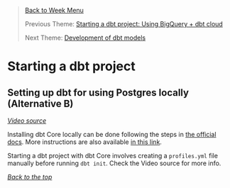 >[Back to Week Menu](README.md)
>
>Previous Theme: [Starting a dbt project: Using BigQuery + dbt cloud](dbt_project_bg_dbt_cloud.md)
>
>Next Theme: [Development of dbt models](dev_dbt_models.md)

# Starting a dbt project

## Setting up dbt for using Postgres locally (Alternative B)
_[Video source](https://www.youtube.com/watch?v=1HmL63e-vRs&list=PL3MmuxUbc_hJed7dXYoJw8DoCuVHhGEQb&index=35)_

Installing dbt Core locally can be done following the steps in [the official docs](https://docs.getdbt.com/dbt-cli/install/overview). More instructions are also available [in this link](docker_setup/README.md).

Starting a dbt project with dbt Core involves creating a `profiles.yml` file manually before running `dbt init`. Check the Video source for more info.

_[Back to the top](#starting-a-dbt-project)_